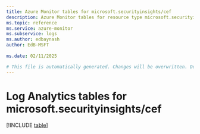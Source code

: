 ```yaml
---
title: Azure Monitor tables for microsoft.securityinsights/cef
description: Azure Monitor tables for resource type microsoft.securityinsights/cef
ms.topic: reference
ms.service: azure-monitor
ms.subservice: logs
ms.author: edbaynash
author: EdB-MSFT
   
ms.date: 02/11/2025

# This file is automatically generated. Changes will be overwritten. Do not change this file directly.
---
```


# Log Analytics tables for microsoft.securityinsights/cef  

[!INCLUDE [table](~/reusable-content/ce-skilling/azure/includes/azure-monitor/reference/tables/microsoft-securityinsights_cef-include.md)]

